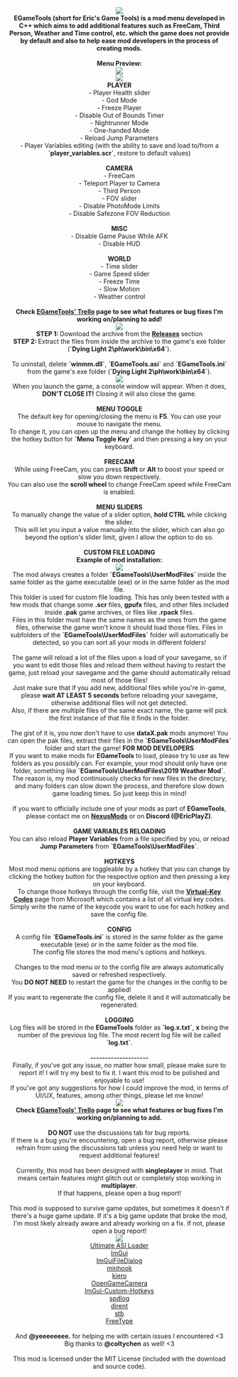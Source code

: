 <p align="center">
<img src="https://i.imgur.com/s6ZV1cz.png"/><br>
<b>EGameTools (short for Eric's Game Tools) is a mod menu developed in C++ which aims to add additional features such as FreeCam, Third Person, Weather and Time control, etc. which the game does not provide by default and also to help ease mod developers in the process of creating mods.</b><br><br>
<b>Menu Preview:</b><br>
<img src="https://i.imgur.com/Yx7mzvS.png"/><br>
<img src="https://i.imgur.com/M9VP0cv.png"/><br>
<b>PLAYER</b><br>
- Player Health slider<br>
- God Mode<br>
- Freeze Player<br>
- Disable Out of Bounds Timer<br>
- Nightrunner Mode<br>
- One-handed Mode<br>
- Reload Jump Parameters<br>
- Player Variables editing (with the ability to save and load to/from a <b>`player_variables.scr`</b>, restore to default values)<br><br>
<b>CAMERA</b><br>
- FreeCam<br>
- Teleport Player to Camera<br>
- Third Person<br>
- FOV slider<br>
- Disable PhotoMode Limits<br>
- Disable Safezone FOV Reduction<br><br>
<b>MISC</b><br>
- Disable Game Pause While AFK<br>
- Disable HUD<br><br>
<b>WORLD</b><br>
- Time slider<br>
- Game Speed slider<br>
- Freeze Time<br>
- Slow Motion<br>
- Weather control<br><br>
<b>Check <a href="https://trello.com/b/oRaJQEOi/egametools-dying-light-2">EGameTools' Trello﻿﻿</a> page to see what features or bug fixes I'm working on/planning to add!</b><br>
<img src="https://i.imgur.com/kOyrZYC.png"/><br>
<b>STEP 1: </b>Download the archive from the <b><a href="https://github.com/EricPlayZ/EGameTools/releases">Releases</a></b> section<br>
<b>STEP 2: </b>Extract the files from inside the archive to the game's exe folder (<b>`Dying Light 2\ph\work\bin\x64`</b>).<br><br>
To uninstall, delete <b>`winmm.dll`</b>, <b>`EGameTools.asi`</b> and <b>`EGameTools.ini`</b> from the game's exe folder (<b>`Dying Light 2\ph\work\bin\x64`</b>).<br>
<img src="https://i.imgur.com/CRAQXjm.png"/><br>
﻿﻿When you launch the game, a console window will appear. When it does, <b>DON'T CLOSE IT!</b> Closing it will also close the game.<br><br>
<b>MENU TOGGLE</b><br>
The default key for opening/closing the menu is <b>F5</b>. You can use your mouse to navigate the menu.<br>
To change it, you can open up the menu and change the hotkey by clicking the hotkey button for <b>`Menu Toggle Key`</b> and then pressing a key on your keyboard.<br><br>
<b>FREECAM</b><br>
While using FreeCam, you can press <b>Shift</b> or <b>Alt</b> to boost your speed or slow you down respectively.<br>
You can also use the <b>scroll wheel</b> to change FreeCam speed while FreeCam is enabled.<br><br>
<b>MENU SLIDERS</b><br>
To manually change the value of a slider option, <b>hold CTRL</b> while clicking the slider.<br>
This will let you input a value manually into the slider, which can also go beyond the option's slider limit, given I allow the option to do so.<br><br>
<b>CUSTOM FILE LOADING</b><br>
<b>Example of mod installation:</b><br>
<img src="https://i.imgur.com/iYbpPgj.gif"/><br>
The mod always creates a folder <b>`EGameTools\UserModFiles`</b> inside the same folder as the game executable (exe) or in the same folder as the mod file.<br>
This folder is used for custom file loading. This has only been tested with a few mods that change some <b>.scr</b> files, <b>gpufx</b> files, and other files included inside <b>.pak</b> game archives, or files like <b>.rpack</b> files.<br>
Files in this folder must have the same names as the ones from the game files, otherwise the game won't know it should load those files. Files in subfolders of the <b>`EGameTools\UserModFiles`</b> folder will automatically be detected, so you can sort all your mods in different folders!<br><br>
The game will reload a lot of the files upon a load of your savegame, so if you want to edit those files and reload them without having to restart the game, just reload your savegame and the game should automatically reload most of those files!<br>
Just make sure that if you add new, additional files while you're in-game, please <b>wait AT LEAST 5 seconds</b> before reloading your savegame, otherwise additional files will not get detected.<br>
Also, if there are multiple files of the same exact name, the game will pick the first instance of that file it finds in the folder.<br><br>
The gist of it is, you now don't have to use <b>dataX.pak</b> mods anymore! You can open the pak files, extract their files in the <b>`EGameTools\UserModFiles`</b> folder and start the game!
<b>FOR MOD DEVELOPERS</b><br>
If you want to make mods for <b>EGameTools</b> to load, please try to use as few folders as you possibly can. For example, your mod should only have one folder, something like <b>`EGameTools\UserModFiles\2019 Weather Mod`</b>.<br>
The reason is, my mod continuously checks for new files in the directory, and many folders can slow down the process, and therefore slow down game loading times. So just keep this in mind!<br><br>
If you want to officially include one of your mods as part of <b>EGameTools</b>, please contact me on <b><a href="https://www.nexusmods.com/dyinglight2/mods/1098">NexusMods</a></b> or on <b>Discord (@EricPlayZ)</b>.<br><br>
<b>GAME VARIABLES RELOADING</b><br>
You can also reload <b>Player Variables</b> from a file specified by you, or reload <b>Jump Parameters</b> from <b>`EGameTools\UserModFiles`</b>.<br><br>
<b>HOTKEYS</b><br>
Most mod menu options are toggleable by a hotkey that you can change by clicking the hotkey button for the respective option and then pressing a key on your keyboard.<br>
To change those hotkeys through the config file, visit the <b><a href="https://learn.microsoft.com/en-us/windows/win32/inputdev/virtual-key-codes">Virtual-Key Codes</a>﻿</b> page from Microsoft which contains a list of all virtual key codes. Simply write the name of the keycode you want to use for each hotkey and save the config file.<br><br>
<b>CONFIG</b><br>
A config file <b>`EGameTools.ini`</b> is stored in the same folder as the game executable (exe) or in the same folder as the mod file.<br>
The config file stores the mod menu's options and hotkeys.<br><br>
Changes to the mod menu or to the config file are always automatically saved or refreshed respectively.<br>
You <b>DO NOT NEED</b> to restart the game for the changes in the config to be applied!<br>
If you want to regenerate the config file, delete it and it will automatically be regenerated.<br><br>
<b>LOGGING</b><br>
Log files will be stored in the <b>EGameTools</b> folder as <b>`log.x.txt`</b>, <b>x</b> being the number of the previous log file. The most recent log file will be called <b>`log.txt`</b>.<br><br>
<b>--------------------</b><br>
Finally, if you've got any issue, no matter how small, please make sure to report it! I will try my best to fix it. I want this mod to be polished and enjoyable to use!<br>
If you've got any suggestions for how I could improve the mod, in terms of UI/UX, features, among other things, please let me know!<br>
<img src="https://i.imgur.com/m0X9akl.png"/><br>
<b>Check <a href="https://trello.com/b/oRaJQEOi/egametools-dying-light-2">EGameTools' Trello﻿﻿</a> page to see what features or bug fixes I'm working on/planning to add.</b><br><br>
<b>DO NOT</b> use the discussions tab for bug reports.<br>
If there is a bug you're encountering, open a bug report, otherwise please refrain from using the discussions tab unless you need help or want to request additional features!<br><br>
Currently, this mod has been designed with <b>singleplayer</b> in mind. That means certain features might glitch out or completely stop working in <b>multiplayer</b>.<br>
If that happens, please open a bug report!<br><br>
This mod is supposed to survive game updates, but sometimes it doesn't if there's a huge game update. If it's a big game update that broke the mod, I'm most likely already aware and already working on a fix. If not, please open a bug report!<br>
<img src="https://i.imgur.com/nbipzX1.png"/><br>
<a href="https://github.com/ThirteenAG/Ultimate-ASI-Loader">Ultimate ASI Loader</a><br>
<a href="https://github.com/ocornut/imgui">ImGui</a><br>
<a href="https://github.com/aiekick/ImGuiFileDialog">﻿ImGuiFileDialog</a><br>
<a href="https://github.com/TsudaKageyu/minhook">minhook</a><br>
<a href="https://github.com/Rebzzel/kiero">kiero</a><br>
<a href="https://github.com/coltonon/OpenGameCamera">OpenGameCamera</a><br>
<a href="https://github.com/xvorost/ImGui-Custom-HotKeys">ImGui-Custom-Hotkeys﻿</a><br>
<a href="https://github.com/gabime/spdlog">spdlog</a><br>
<a href="https://github.com/tronkko/dirent">dirent</a><br>
<a href="https://github.com/nothings/stb">﻿stb</a><br>
<a href="https://github.com/freetype/freetype">﻿FreeType﻿</a><br><br>
And <b>@yeeeeeeee.</b> for helping me with certain issues I encountered <3<br>
Big thanks to <b>@coltychen</b> as well! <3<br><br>
This mod is licensed under the MIT License (included with the download and source code).
</p>
